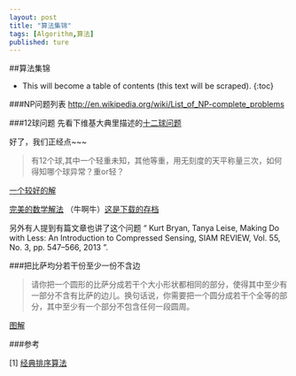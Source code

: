 ```yaml
---
layout: post
title: "算法集锦"
tags: [Algorithm,算法]
published: ture
---
```



##算法集锦

- This will become a table of contents (this text will be scraped).
{:toc}

###NP问题列表
http://en.wikipedia.org/wiki/List_of_NP-complete_problems

###12球问题
先看下维基大典里描述的[十二球问题](http://zh-classical.wikipedia.org/wiki/%E5%8D%81%E4%BA%8C%E7%90%83%E5%95%8F%E9%A1%8C)  

好了，我们正经点~~~  

> 有12个球,其中一个轻重未知，其他等重，用无刻度的天平称量三次，如何得知哪个球异常？重or轻？

[一个较好的解](http://blog.renren.com/blog/240398193/753257500)

[完美的数学解法](http://freemind.pluskid.org/machine-learning/a-compressed-sense-of-compressive-sensing-ii/) （牛啊牛）[这是下载的存档](http://www.kuaipan.cn/file/id_160332705412677633.htm)

另外有人提到有篇文章也讲了这个问题 “ Kurt Bryan, Tanya Leise, Making Do with Less: An Introduction to Compressed Sensing, SIAM REVIEW, Vol. 55, No. 3, pp. 547–566, 2013 ”.

###把比萨均分若干份至少一份不含边
> 请你把一个圆形的比萨分成若干个大小形状都相同的部分，使得其中至少有一部分不含有比萨的边儿。换句话说，你需要把一个圆分成若干个全等的部分，其中至少有一个部分不包含任何一段圆周。

[图解](http://www.matrix67.com/blog/archives/5495)

###参考

[1] [经典排序算法][r1]

[r1]: http://www.cnblogs.com/kkun/archive/2011/11/23/2260312.html "经典排序算法"


